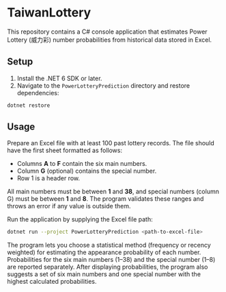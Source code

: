 # TaiwanLottery

This repository contains a C# console application that estimates Power Lottery (威力彩) number probabilities from historical data stored in Excel.

## Setup

1. Install the .NET 6 SDK or later.
2. Navigate to the `PowerLotteryPrediction` directory and restore dependencies:

```bash
dotnet restore
```

## Usage

Prepare an Excel file with at least 100 past lottery records. The file should
have the first sheet formatted as follows:

- Columns **A** to **F** contain the six main numbers.
- Column **G** (optional) contains the special number.
- Row 1 is a header row.

All main numbers must be between **1** and **38**, and special numbers (column G)
must be between **1** and **8**. The program validates these ranges and throws
an error if any value is outside them.

Run the application by supplying the Excel file path:

```bash
dotnet run --project PowerLotteryPrediction <path-to-excel-file>
```

The program lets you choose a statistical method (frequency or recency weighted)
for estimating the appearance probability of each number. Probabilities for the
six main numbers (1–38) and the special number (1–8) are reported separately.
After displaying probabilities, the program also suggests a set of six main
numbers and one special number with the highest calculated probabilities.
